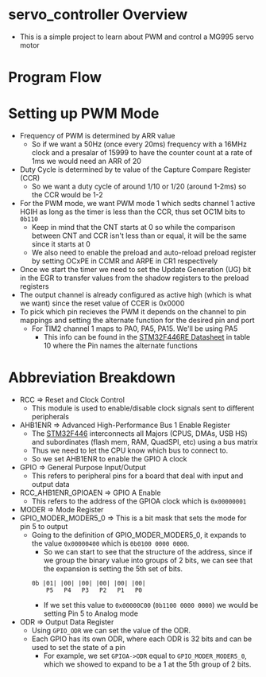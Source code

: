 # servo_controller Overview
- This is a simple project to learn about PWM and control a MG995 servo motor

# Program Flow


# Setting up PWM Mode
- Frequency of PWM is determined by ARR value
  - So if we want a 50Hz (once every 20ms) frequency with a 16MHz clock and a presalar of 15999 to have the counter count at a rate of 1ms we would need an ARR of 20
- Duty Cycle is determined by te value of the Capture Compare Register (CCR)
  - So we want a duty cycle of around 1/10 or 1/20 (around 1-2ms) so the CCR would be 1-2
- For the PWM mode, we want PWM mode 1 which sedts channel 1 active HGIH as long as the timer is less than the CCR, thus set OC1M bits to `0b110`
  - Keep in mind that the CNT starts at 0 so while the comparison between CNT and CCR isn't less than or equal, it will be the same since it starts at 0
  - We also need to enable the preload and auto-reload preload register by setting OCxPE in CCMR and ARPE in CR1 respectively 
- Once we start the timer we need to set the Update Generation (UG) bit in the EGR to transfer values from the shadow registers to the preload registers 
- The output channel is already configured as active high (which is what we want) since the reset value of CCER is 0x0000
- To pick which pin recieves the PWM it depends on the channel to pin mappings and setting the alternate function for the desired pin and port
  - For TIM2 channel 1 maps to PA0, PA5, PA15. We'll be using PA5
    - This info can be found in the [STM32F446RE Datasheet](https://www.st.com/resource/en/datasheet/stm32f446re.pdf) in table 10 where the Pin names the alternate functions
# Abbreviation Breakdown
- RCC => Reset and Clock Control 
    - This module is used to enable/disable clock signals sent to different peripherals
- AHB1ENR => Advanced High-Performance Bus 1 Enable Register
    - The [STM32F446](https://www.st.com/resource/en/datasheet/stm32f446re.pdf) interconnects all Majors (CPUS, DMAs, USB HS) and subordinates (flash mem, RAM, QuadSPI, etc) using a bus matrix
    - Thus we need to let the CPU know which bus to connect to. 
    - So we set AHB1ENR to enable the GPIO A clock 
- GPIO => General Purpose Input/Output
    - This refers to peripheral pins for a board that deal with input and output data
- RCC\_AHB1ENR\_GPIOAEN => GPIO A Enable
    - This refers to the address of the GPIOA clock which is `0x00000001` 
- MODER => Mode Register
- GPIO\_MODER\_MODER5\_0 => This is a bit mask that sets the mode for pin 5  to output
    - Going to the definition of GPIO\_MODER\_MODER5\_0, it expands to the value `0x00000400` which is `0b0100 0000 0000`. 
        - So we can start to see that the structure of the address, since if we group the binary value into groups of 2 bits, we can see that the expansion is setting the 5th set of bits.
        ```
        0b |01| |00| |00| |00| |00| |00|
            P5   P4   P3   P2   P1   P0 
        ```
        - If we set this value to `0x00000C00` (`0b1100 0000 0000`) we would be setting Pin 5 to Analog mode
- ODR => Output Data Register
    - Using `GPIO_ODR` we can set the value of the ODR. 
    - Each GPIO has its own ODR, where each ODR is 32 bits and can be used to set the state of a pin
        - For example, we set `GPIOA->ODR` equal to `GPIO_MODER_MODER5_0`, which we showed to expand to be a 1 at the 5th group of 2 bits. 
